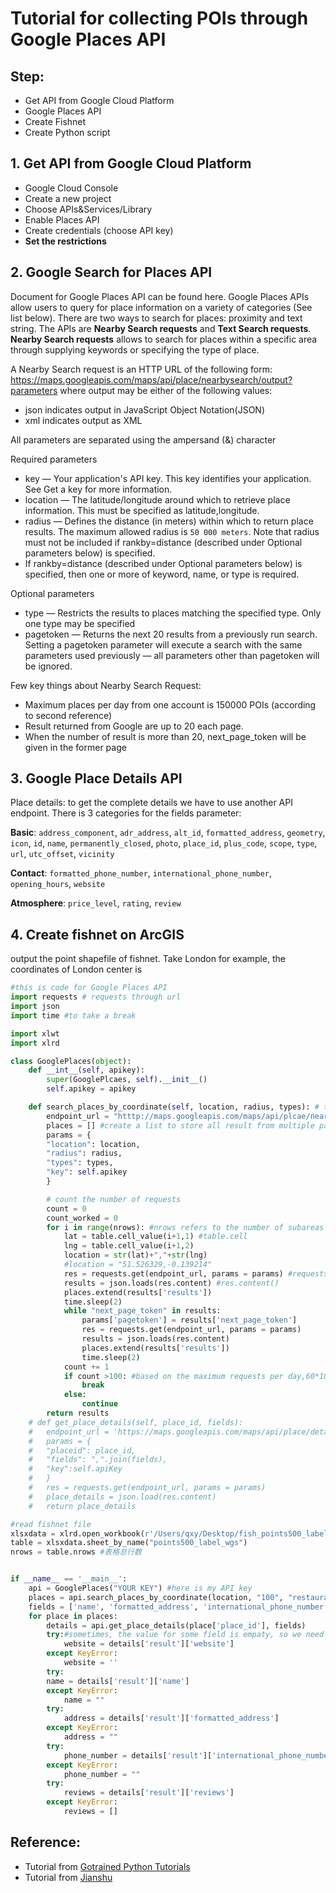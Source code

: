 
# Tutorial for collecting POIs through Google Places API

## Step:
-	Get API from Google Cloud Platform
-	Google Places API
-	Create Fishnet
-	Create Python script 

## 1.	Get API from Google Cloud Platform
- Google Cloud Console
- Create a new project
- Choose APIs&Services/Library
- Enable Places API
- Create credentials (choose API key)
- **Set the restrictions**


## 2.	Google Search for Places API
Document for Google Places API can be found here.
Google Places APIs allow users to query for place information on a variety of categories (See list below). There are two ways to search for places: proximity and text string. The APIs are **Nearby Search requests** and **Text Search requests**.
**Nearby Search requests** allows to search for places within a specific area through supplying keywords or specifying the type of place.

A Nearby Search request is an HTTP URL of the following form:
https://maps.googleapis.com/maps/api/place/nearbysearch/output?parameters
where output may be either of the following values:
-	json indicates output in JavaScript Object Notation(JSON)
-	xml indicates output as XML

All parameters are separated using the ampersand (&) character

Required parameters
-	key — Your application's API key. This key identifies your application. See Get a key for more information.
-	location — The latitude/longitude around which to retrieve place information. This must be specified as latitude,longitude.
-	radius — Defines the distance (in meters) within which to return place results. The maximum allowed radius is `50 000 meters`. Note that radius must not be included if rankby=distance (described under Optional parameters below) is specified.
-	If rankby=distance (described under Optional parameters below) is specified, then one or more of keyword, name, or type is required.

Optional parameters
-	type — Restricts the results to places matching the specified type. Only one type may be specified
-	pagetoken — Returns the next 20 results from a previously run search. Setting a pagetoken parameter will execute a search with the same parameters used previously — all parameters other than pagetoken will be ignored.

Few key things about Nearby Search Request:
-	Maximum places per day from one account is 150000 POIs (according to second reference)
-	Result returned from Google are up to 20 each page. 
-	When the number of result is more than 20, next_page_token will be given in the former page 



## 3.	Google Place Details API
Place details: to get the complete details we have to use another API endpoint.
There is 3 categories for the fields parameter:

**Basic**:  `address_component`, `adr_address`, `alt_id`, `formatted_address`, `geometry`, `icon`, `id`, `name`, `permanently_closed`, `photo`, `place_id`, `plus_code`, `scope`, `type`, `url`, `utc_offset`, `vicinity`

**Contact**:  `formatted_phone_number`, `international_phone_number`, `opening_hours`, `website` 

**Atmosphere**:  `price_level`, `rating`, `review`


## 4.	Create fishnet on ArcGIS
output the point shapefile of fishnet. Take London for example, the coordinates of London center is 


```python
#this is code for Google Places API
import requests # requests through url
import json
import time #to take a break

import xlwt
import xlrd

class GooglePlaces(object):
	def __int__(self, apikey):
		super(GooglePlcaes, self).__init__()
		self.apikey = apikey

	def search_places_by_coordinate(self, location, radius, types): # these are parameters for Google Places API
		endpoint_url = "htttp://maps.googleapis.com/maps/api/plcae/nearbysearch/json"
		places = [] #create a list to store all result from multiple pages
		params = {
		"location": location,
		"radius": radius,
		"types": types,
		"key": self.apikey
		}

		# count the number of requests
		count = 0
		count_worked = 0
		for i in range(nrows): #nrows refers to the number of subareas in the fishnet
			lat = table.cell_value(i+1,1) #table.cell
			lng = table.cell_value(i+1,2)
			location = str(lat)+","+str(lng)
			#location = "51.526329,-0.139214"
			res = requests.get(endpoint_url, params = params) #requests.get(url,paramters)
			results = json.loads(res.content) #res.content()
			places.extend(results['results'])
			time.sleep(2)
			while "next_page_token" in results:
				params['pagetoken'] = results['next_page_token']
				res = requests.get(endpoint_url, params = params)
				results = json.loads(res.content)
				places.extend(results['results'])
				time.sleep(2)
			count += 1
			if count >100: #based on the maximum requests per day,60*100=6000
				break
			else:
				continue
		return results
	# def get_place_details(self, place_id, fields):
	# 	endpoint_url = 'https://maps.googleapis.com/maps/api/place/details/json'
	# 	params = {
	# 	"placeid": place_id,
	# 	"fields": ",".join(fields),
	# 	"key":self.apiKey
	# 	}
	# 	res = requests.get(endpoint_url, params = params)
	# 	place_details = json.load(res.content)
	# 	return place_details

#read fishnet file
xlsxdata = xlrd.open_workbook(r'/Users/qxy/Desktop/fish_points500_label_wgs.xlsx') #读取fishnet生成的点文件
table = xlsxdata.sheet_by_name("points500_label_wgs")
nrows = table.nrows #表格总行数


if __name__ == '__main__':
    api = GooglePlaces("YOUR KEY") #here is my API key
    places = api.search_places_by_coordinate(location, "100", "restaurant")
    fields = ['name', 'formatted_address', 'international_phone_number', 'website', 'rating', 'review']
    for place in places:
    	details = api.get_place_details(place['place_id'], fields)
    	try:#sometimes, the value for some field is empaty, so we need to use try
    		website = details['result']['website']
    	except KeyError:
    		website = ''
    	try:
        name = details['result']['name']
	    except KeyError:
	        name = ""
        try:
	        address = details['result']['formatted_address']
	    except KeyError:
	        address = ""
        try:
	        phone_number = details['result']['international_phone_number']
	    except KeyError:
	        phone_number = ""
        try:
	        reviews = details['result']['reviews']
	    except KeyError:
	        reviews = []
```
## Reference:
- Tutorial from [Gotrained Python Tutorials](https://python.gotrained.com/google-places-api-extracting-location-data-reviews/)
- Tutorial from [Jianshu](https://www.jianshu.com/p/76f058d3373f)